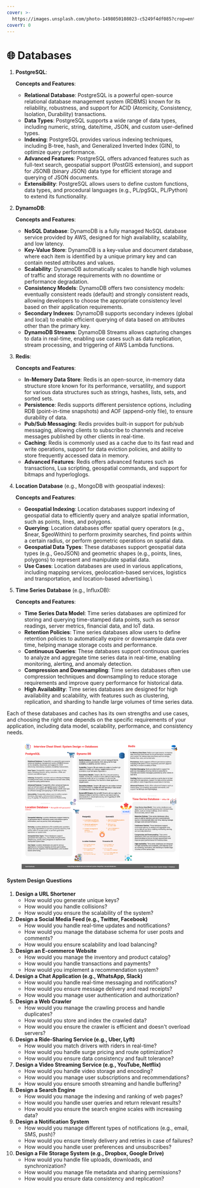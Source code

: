 ```yaml
---
cover: >-
  https://images.unsplash.com/photo-1498050108023-c5249f4df085?crop=entropy&cs=srgb&fm=jpg&ixid=M3wxOTcwMjR8MHwxfHNlYXJjaHwyfHxzeXN0ZW18ZW58MHx8fHwxNzIwOTYwNDQzfDA&ixlib=rb-4.0.3&q=85
coverY: 0
---
```


# 🌐 Databases

1.  **PostgreSQL**:

    **Concepts and Features**:

    * **Relational Database**: PostgreSQL is a powerful open-source relational database management system (RDBMS) known for its reliability, robustness, and support for ACID (Atomicity, Consistency, Isolation, Durability) transactions.
    * **Data Types**: PostgreSQL supports a wide range of data types, including numeric, string, date/time, JSON, and custom user-defined types.
    * **Indexing**: PostgreSQL provides various indexing techniques, including B-tree, hash, and Generalized Inverted Index (GIN), to optimize query performance.
    * **Advanced Features**: PostgreSQL offers advanced features such as full-text search, geospatial support (PostGIS extension), and support for JSONB (binary JSON) data type for efficient storage and querying of JSON documents.
    * **Extensibility**: PostgreSQL allows users to define custom functions, data types, and procedural languages (e.g., PL/pgSQL, PL/Python) to extend its functionality.


2.  **DynamoDB**:

    **Concepts and Features**:

    * **NoSQL Database**: DynamoDB is a fully managed NoSQL database service provided by AWS, designed for high availability, scalability, and low latency.
    * **Key-Value Store**: DynamoDB is a key-value and document database, where each item is identified by a unique primary key and can contain nested attributes and values.
    * **Scalability**: DynamoDB automatically scales to handle high volumes of traffic and storage requirements with no downtime or performance degradation.
    * **Consistency Models**: DynamoDB offers two consistency models: eventually consistent reads (default) and strongly consistent reads, allowing developers to choose the appropriate consistency level based on their application requirements.
    * **Secondary Indexes**: DynamoDB supports secondary indexes (global and local) to enable efficient querying of data based on attributes other than the primary key.
    * **DynamoDB Streams**: DynamoDB Streams allows capturing changes to data in real-time, enabling use cases such as data replication, stream processing, and triggering of AWS Lambda functions.


3.  **Redis**:

    **Concepts and Features**:

    * **In-Memory Data Store**: Redis is an open-source, in-memory data structure store known for its performance, versatility, and support for various data structures such as strings, hashes, lists, sets, and sorted sets.
    * **Persistence**: Redis supports different persistence options, including RDB (point-in-time snapshots) and AOF (append-only file), to ensure durability of data.
    * **Pub/Sub Messaging**: Redis provides built-in support for pub/sub messaging, allowing clients to subscribe to channels and receive messages published by other clients in real-time.
    * **Caching**: Redis is commonly used as a cache due to its fast read and write operations, support for data eviction policies, and ability to store frequently accessed data in memory.
    * **Advanced Features**: Redis offers advanced features such as transactions, Lua scripting, geospatial commands, and support for bitmaps and hyperloglogs.


4.  **Location Database** (e.g., MongoDB with geospatial indexes):

    **Concepts and Features**:

    * **Geospatial Indexing**: Location databases support indexing of geospatial data to efficiently query and analyze spatial information, such as points, lines, and polygons.
    * **Querying**: Location databases offer spatial query operators (e.g., $near, $geoWithin) to perform proximity searches, find points within a certain radius, or perform geometric operations on spatial data.
    * **Geospatial Data Types**: These databases support geospatial data types (e.g., GeoJSON) and geometric shapes (e.g., points, lines, polygons) to represent and manipulate spatial data.
    * **Use Cases**: Location databases are used in various applications, including mapping services, geolocation-based services, logistics and transportation, and location-based advertising.\

5.  **Time Series Database** (e.g., InfluxDB):

    **Concepts and Features**:

    * **Time Series Data Model**: Time series databases are optimized for storing and querying time-stamped data points, such as sensor readings, server metrics, financial data, and IoT data.
    * **Retention Policies**: Time series databases allow users to define retention policies to automatically expire or downsample data over time, helping manage storage costs and performance.
    * **Continuous Queries**: These databases support continuous queries to analyze and aggregate time series data in real-time, enabling monitoring, alerting, and anomaly detection.
    * **Compression and Downsampling**: Time series databases often use compression techniques and downsampling to reduce storage requirements and improve query performance for historical data.
    * **High Availability**: Time series databases are designed for high availability and scalability, with features such as clustering, replication, and sharding to handle large volumes of time series data.

Each of these databases and caches has its own strengths and use cases, and choosing the right one depends on the specific requirements of your application, including data model, scalability, performance, and consistency needs.



<figure><img src="../../.gitbook/assets/Group 5.png" alt=""><figcaption></figcaption></figure>



#### System Design Questions

1. **Design a URL Shortener**
   * How would you generate unique keys?
   * How would you handle collisions?
   * How would you ensure the scalability of the system?
2. **Design a Social Media Feed (e.g., Twitter, Facebook)**
   * How would you handle real-time updates and notifications?
   * How would you manage the database schema for user posts and comments?
   * How would you ensure scalability and load balancing?
3. **Design an E-commerce Website**
   * How would you manage the inventory and product catalog?
   * How would you handle transactions and payments?
   * How would you implement a recommendation system?
4. **Design a Chat Application (e.g., WhatsApp, Slack)**
   * How would you handle real-time messaging and notifications?
   * How would you ensure message delivery and read receipts?
   * How would you manage user authentication and authorization?
5. **Design a Web Crawler**
   * How would you manage the crawling process and handle duplicates?
   * How would you store and index the crawled data?
   * How would you ensure the crawler is efficient and doesn't overload servers?
6. **Design a Ride-Sharing Service (e.g., Uber, Lyft)**
   * How would you match drivers with riders in real-time?
   * How would you handle surge pricing and route optimization?
   * How would you ensure data consistency and fault tolerance?
7. **Design a Video Streaming Service (e.g., YouTube, Netflix)**
   * How would you handle video storage and encoding?
   * How would you manage user subscriptions and recommendations?
   * How would you ensure smooth streaming and handle buffering?
8. **Design a Search Engine**
   * How would you manage the indexing and ranking of web pages?
   * How would you handle user queries and return relevant results?
   * How would you ensure the search engine scales with increasing data?
9. **Design a Notification System**
   * How would you manage different types of notifications (e.g., email, SMS, push)?
   * How would you ensure timely delivery and retries in case of failures?
   * How would you handle user preferences and unsubscribes?
10. **Design a File Storage System (e.g., Dropbox, Google Drive)**
    * How would you handle file uploads, downloads, and synchronization?
    * How would you manage file metadata and sharing permissions?
    * How would you ensure data consistency and replication?
